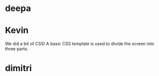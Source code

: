 # deepa

# Kevin

We did a bit of CSS! A basic CSS template is used to divide the screen into three parts.

# dimitri